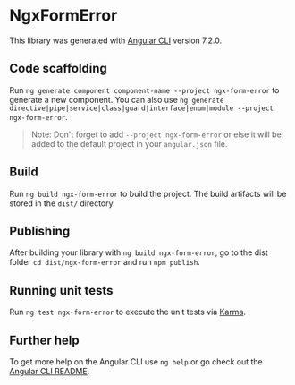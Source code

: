 # NgxFormError

This library was generated with [Angular CLI](https://github.com/angular/angular-cli) version 7.2.0.

## Code scaffolding

Run `ng generate component component-name --project ngx-form-error` to generate a new component. You can also use `ng generate directive|pipe|service|class|guard|interface|enum|module --project ngx-form-error`.
> Note: Don't forget to add `--project ngx-form-error` or else it will be added to the default project in your `angular.json` file. 

## Build

Run `ng build ngx-form-error` to build the project. The build artifacts will be stored in the `dist/` directory.

## Publishing

After building your library with `ng build ngx-form-error`, go to the dist folder `cd dist/ngx-form-error` and run `npm publish`.

## Running unit tests

Run `ng test ngx-form-error` to execute the unit tests via [Karma](https://karma-runner.github.io).

## Further help

To get more help on the Angular CLI use `ng help` or go check out the [Angular CLI README](https://github.com/angular/angular-cli/blob/master/README.md).
